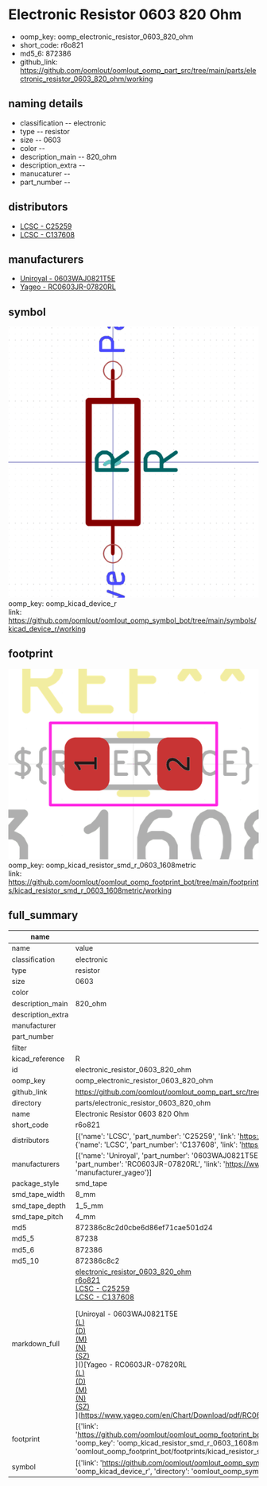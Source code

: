 # Electronic Resistor 0603 820 Ohm

  
* oomp_key: oomp_electronic_resistor_0603_820_ohm 
* short_code: r6o821
* md5_6: 872386  
* github_link: https://github.com/oomlout/oomlout_oomp_part_src/tree/main/parts/electronic_resistor_0603_820_ohm/working  
## naming details
* classification -- electronic
* type -- resistor
* size -- 0603
* color -- 
* description_main -- 820_ohm
* description_extra -- 
* manucaturer -- 
* part_number -- 

## distributors
* [LCSC - C25259](https://lcsc.com/product-detail/C25259.html)  
* [LCSC - C137608](https://lcsc.com/product-detail/C137608.html)  

## manufacturers
* [Uniroyal - 0603WAJ0821T5E]()  
* [Yageo - RC0603JR-07820RL](https://www.yageo.com/en/Chart/Download/pdf/RC0603JR-07820RL)  

## symbol

![](symbol/0/working/working_600.png)  
oomp_key: oomp_kicad_device_r  
link: https://github.com/oomlout/oomlout_oomp_symbol_bot/tree/main/symbols/kicad_device_r/working  

## footprint

![](footprint/0/working/working_600.png)  
oomp_key: oomp_kicad_resistor_smd_r_0603_1608metric  
link: https://github.com/oomlout/oomlout_oomp_footprint_bot/tree/main/footprints/kicad_resistor_smd_r_0603_1608metric/working  

## full_summary
| name | value | 
| --- | --- | 
| name | value | 
| classification | electronic | 
| type | resistor | 
| size | 0603 | 
| color |  | 
| description_main | 820_ohm | 
| description_extra |  | 
| manufacturer |  | 
| part_number |  | 
| filter |  | 
| kicad_reference | R | 
| id | electronic_resistor_0603_820_ohm | 
| oomp_key | oomp_electronic_resistor_0603_820_ohm | 
| github_link | https://github.com/oomlout/oomlout_oomp_part_src/tree/main/parts/electronic_resistor_0603_820_ohm/working | 
| directory | parts/electronic_resistor_0603_820_ohm | 
| name | Electronic Resistor 0603 820 Ohm | 
| short_code | r6o821 | 
| distributors | [{'name': 'LCSC', 'part_number': 'C25259', 'link': 'https://lcsc.com/product-detail/C25259.html', 'id': 'distributor_lcsc'}, {'name': 'LCSC', 'part_number': 'C137608', 'link': 'https://lcsc.com/product-detail/C137608.html', 'id': 'distributor_lcsc'}] | 
| manufacturers | [{'name': 'Uniroyal', 'part_number': '0603WAJ0821T5E', 'link': '', 'id': 'manufacturer_uniroyal'}, {'name': 'Yageo', 'part_number': 'RC0603JR-07820RL', 'link': 'https://www.yageo.com/en/Chart/Download/pdf/RC0603JR-07820RL', 'id': 'manufacturer_yageo'}] | 
| package_style | smd_tape | 
| smd_tape_width | 8_mm | 
| smd_tape_depth | 1_5_mm | 
| smd_tape_pitch | 4_mm | 
| md5 | 872386c8c2d0cbe6d86ef71cae501d24 | 
| md5_5 | 87238 | 
| md5_6 | 872386 | 
| md5_10 | 872386c8c2 | 
| markdown_full | [electronic_resistor_0603_820_ohm](https://github.com/oomlout/oomlout_oomp_part_src/tree/main/parts/electronic_resistor_0603_820_ohm/working)<br>[r6o821](https://github.com/oomlout/oomlout_oomp_part_src/tree/main/parts/electronic_resistor_0603_820_ohm/working)<br>[LCSC - C25259<br>](https://lcsc.com/product-detail/C25259.html)[LCSC - C137608<br>](https://lcsc.com/product-detail/C137608.html)<br>[Uniroyal - 0603WAJ0821T5E<br>[(L)<br>](https://www.lcsc.com/search?q=0603WAJ0821T5E)[(D)<br>](https://www.digikey.com/en/products?,keywords=0603WAJ0821T5E)[(M)<br>](https://www.mouser.com/Search/Refine?Keyword=0603WAJ0821T5E)[(N)<br>](https://www.newark.com/search?st=0603WAJ0821T5E)[(SZ)<br>](https://so.szlcsc.com/global.html?k=0603WAJ0821T5E)]()[Yageo - RC0603JR-07820RL<br>[(L)<br>](https://www.lcsc.com/search?q=RC0603JR-07820RL)[(D)<br>](https://www.digikey.com/en/products?,keywords=RC0603JR-07820RL)[(M)<br>](https://www.mouser.com/Search/Refine?Keyword=RC0603JR-07820RL)[(N)<br>](https://www.newark.com/search?st=RC0603JR-07820RL)[(SZ)<br>](https://so.szlcsc.com/global.html?k=RC0603JR-07820RL)](https://www.yageo.com/en/Chart/Download/pdf/RC0603JR-07820RL) | 
| footprint | [{'link': 'https://github.com/oomlout/oomlout_oomp_footprint_bot/tree/main/foootprntss/kicad_resistor_smd_r_0603_1608metric', 'oomp_key': 'oomp_kicad_resistor_smd_r_0603_1608metric', 'directory': 'oomlout_oomp_footprint_bot/footprints/kicad_resistor_smd_r_0603_1608metric//working/working.kicad_mod'}] | 
| symbol | [{'link': 'https://github.com/oomlout/oomlout_oomp_symbol_bot/tree/main/symbols/kicad_device_r', 'oomp_key': 'oomp_kicad_device_r', 'directory': 'oomlout_oomp_symbol_bot/symbols/kicad_device_r//working/working.kicad_sym'}] | 
